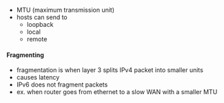 - MTU (maximum transmission unit)
- hosts can send to 
	- loopback
	- local
	- remote
#### Fragmenting
- fragmentation is when layer 3 splits IPv4 packet into smaller units
- causes latency
- IPv6 does not fragment packets
- ex. when router goes from ethernet to a slow WAN with a smaller MTU

